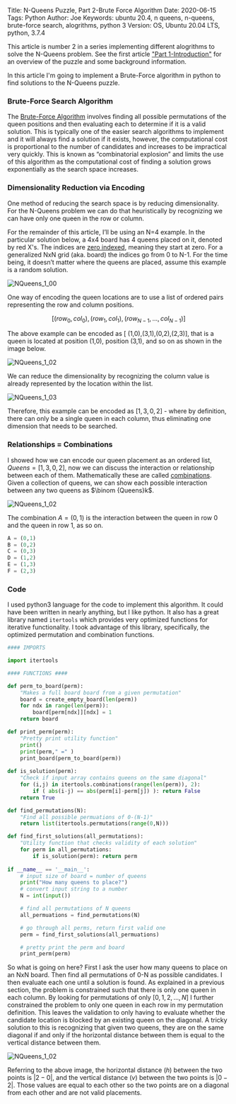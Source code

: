Title: N-Queens Puzzle, Part 2-Brute Force Algorithm
Date: 2020-06-15
Tags: Python
Author: Joe
Keywords: ubuntu 20.4, n queens, n-queens, brute-force search, alogrithms, python 3
Version: OS, Ubuntu 20.04 LTS, python, 3.7.4

This article is number 2 in a series implementing different alogrithms to solve the N-Queens problem. See the first article ["Part 1-Introduction"](n-queens-puzzle-part-1-introduction.html) for an overview of the puzzle and some background information.

In this article I'm going to implement a Brute-Force algorithm in python to find solutions to the N-Queens puzzle. 

### Brute-Force Search Algorithm

The [Brute-Force Algorithm](https://en.wikipedia.org/wiki/Brute-force_search) involves finding all possible permutations of the queen positions and then evaluating each to determine if it is a valid solution. This is typically one of the easier search algorithms to implement and it will always find a solution if it exists, however, the computational cost is proportional to the number of candidates and increases to be impractical very quickly. This is known as “combinatorial explosion” and limits the use of this algorithm as the computational cost of finding a solution grows exponentially as the search space increases.

### Dimensionality Reduction via Encoding

One method of reducing the search space is by reducing dimensionality. For the N-Queens problem we can do that heuristically by recognizing  we can have only one queen in the row or column. 

For the remainder of this article, I’ll be using an N=4 example.  In the particular solution below, a 4x4 board has 4 queens placed on it, denoted by red X's. The indices are [zero indexed](https://en.wikipedia.org/wiki/Zero-based_numbering), meaning they start at zero. For a generalized NxN grid (aka. board) the indices go from 0 to N-1. For the time being, it doesn’t matter where the queens are placed, assume this example is a random solution.

![NQueens_1_00](/images/NQueens_1_00.png)

One way of encoding the queen locations are  to use a list of ordered pairs representing the row and column positions.

$$[ (row_0,col_0), (row_1,col_1), (row_{N-1},...,col_{N-1}) ]$$

The above example can be encoded as [ (1,0),(3,1),(0,2),(2,3)], that is a queen is located at position (1,0), position (3,1), and so on as shown in the image below.

![NQueens_1_02](/images/NQueens_1_02.png)

We can reduce the dimensionality by recognizing the column value is already represented by the location within the list.

![NQueens_1_03](/images/NQueens_1_03.png)

Therefore, this example can be encoded as $[1,3,0,2]$ - where by definition, there can only be a single queen in each column, thus eliminating one dimension that needs to be searched.

### Relationships = Combinations

I showed how we can encode our queen placement as an ordered list,  $Queens=[1,3,0,2]$, now we can discuss the interaction or relationship between each of them. Mathematically these are called [combinations](https://en.wikipedia.org/wiki/Combination). Given a collection of queens, we can show each possible interaction between any two queens as $\binom {Queens}k$. 

![NQueens_1_02](/images/NQueens_1_01.png)

The combination $A=(0,1)$ is the interaction between the queen in row 0 and the queen in row 1, as so on.
```python
A = (0,1)
B = (0,2)
C = (0,3)
D = (1,2)
E = (1,3)
F = (2,3)
```

### Code
I used python3 language for the code to implement this algorithm. It could have been written in nearly anything, but I like python. It also has a great library named `itertools` which provides very optimized functions for iterative functionality. I took advantage of this library, specifically, the optimized permutation and combination functions. 

```python
#### IMPORTS

import itertools

#### FUNCTIONS ####

def perm_to_board(perm):
    "Makes a full board board from a given permutation"
    board = create_empty_board(len(perm))
    for ndx in range(len(perm)):
        board[perm[ndx]][ndx] = 1
    return board

def print_perm(perm):
    "Pretty print utility function"
    print()
    print(perm," =" )
    print_board(perm_to_board(perm))
    
def is_solution(perm):
    "Check if input array contains queens on the same diagonal"
    for (i,j) in itertools.combinations(range(len(perm)), 2):
        if ( abs(i-j) == abs(perm[i]-perm[j]) ): return False
    return True

def find_permutations(N):
    "Find all possible permuations of 0-(N-1)"
    return list(itertools.permutations(range(0,N)))

def find_first_solutions(all_permutations):
    "Utility function that checks validity of each solution"
    for perm in all_permutations:
        if is_solution(perm): return perm
        
if __name__ == '__main__':
    # input size of board = number of queens
    print("How many queens to place?")
    # convert input string to a number
    N = int(input()) 

    # find all permutations of N queens
    all_permuations = find_permutations(N)

    # go through all perms, return first valid one
    perm = find_first_solutions(all_permuations)

    # pretty print the perm and board
    print_perm(perm)
```

So what is going on here? First I ask the user how many queens to place on an NxN board. Then find all permutations of 0-N as possible candidates. I then evaluate each one until a solution is found. As explained in a previous section, the problem is constrained such that there is only one queen in each column. By looking for permutations of only $[0,1,2,...,N]$ I further constrained the problem to only one queen in each row in my permutation definition. This leaves the validation to only having to evaluate whether the candidate location is blocked by an existing queen on the diagonal. A tricky solution to this is recognizing that given two queens, they are on the same diagonal if and only if the horizontal distance between them is equal to the vertical distance between them. 

![NQueens_1_02](/images/NQueens_1_04.png)

Referring to the above image, the horizontal distance (*h*) between the two points is $\lvert 2-0 \rvert$, and the vertical distance (*v*) between the two points is $\lvert 0-2 \rvert$. Those values are equal to each other so the two points are on a diagonal from each other and are not valid placements. 